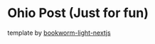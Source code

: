 # Ohio Post (Just for fun)

template by [bookworm-light-nextjs](https://github.com/themefisher/bookworm-light-nextjs)


